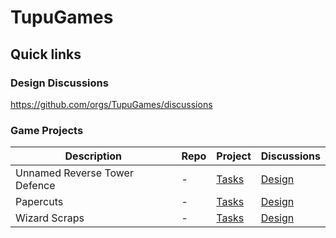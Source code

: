 # TupuGames

## Quick links
### Design Discussions
https://github.com/orgs/TupuGames/discussions

### Game Projects
| Description | Repo | Project | Discussions |  
| -------- | ------- | ------- | ------- |
| Unnamed Reverse Tower Defence | - | [Tasks](https://github.com/orgs/TupuGames/projects/1/views/1) | [Design](https://github.com/orgs/TupuGames/discussions/categories/reverse-tower-defence) |
| Papercuts | - | [Tasks](https://github.com/orgs/TupuGames/projects/2/views/1) | [Design](https://github.com/orgs/TupuGames/discussions/categories/papercuts) |
| Wizard Scraps | - | [Tasks](https://github.com/orgs/TupuGames/projects/5/views/1) | [Design](https://github.com/orgs/TupuGames/discussions/categories/wizard-scraps) |
